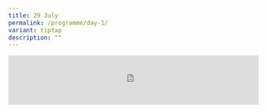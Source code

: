 ```yaml
---
title: 29 July
permalink: /programme/day-1/
variant: tiptap
description: ""
---
```

<div class="iframe-wrapper">
<iframe style="border: none;" height="100vh" width="100%" allowfullscreen="true" frameborder="0" src="https://docs.google.com/document/d/e/2PACX-1vTlrXRiXliWbNHXKRvGbMsuxKxgcvE3FPhMntUK8BLMal4JRK7bhF-bpsK9fVV7PKUdH-fV8hvG_0g7/pub?embedded=true"></iframe>
</div>
<p></p>